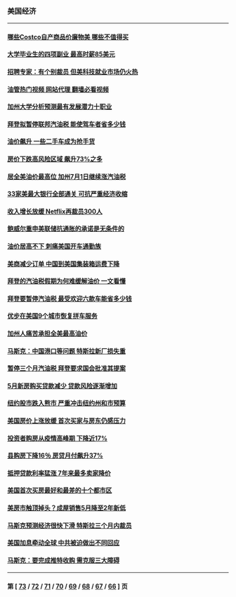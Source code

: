 ### 美国经济
---
#### [哪些Costco自产商品价廉物美 哪些不值得买](../../pages/ncid1078158/n13766373.md?06262045) 
#### [大学毕业生的四项副业 最高时薪85美元](../../pages/ncid1078158/n13766337.md?06262045) 
#### [招聘专家：有个别裁员 但美科技就业市场仍火热](../../pages/ncid1078158/n13767465.md?06262045) 
#### [油管热门视频 网站代理 翻墙必看视频](http://209.222.30.114:81/youtube.html?06262045)
#### [加州大学分析预测最有发展潜力十职业](../../pages/ncid1078158/n13767449.md?06262045) 
#### [拜登拟暂停联邦汽油税 能使驾车者省多少钱](../../pages/ncid1078158/n13767462.md?06262045) 
#### [油价飙升 一些二手车成为抢手货](../../pages/ncid1078158/n13767356.md?06262045) 
#### [房价下跌高风险区域 飙升73%之多](../../pages/ncid1078158/n13767157.md?06262045) 
#### [居全美油价最高位 加州7月1日继续涨汽油税](../../pages/ncid1078158/n13767067.md?06262045) 
#### [33家美最大银行全部通关 可抗严重经济收缩](../../pages/ncid1078158/n13766719.md?06262045) 
#### [收入增长放缓 Netflix再裁员300人](../../pages/ncid1078158/n13766507.md?06262045) 
#### [鲍威尔重申美联储抗通胀的承诺是无条件的](../../pages/ncid1078158/n13766164.md?06262045) 
#### [油价居高不下 刺痛美国开车通勤族](../../pages/ncid1078158/n13766025.md?06262045) 
#### [美商减少订单 中国到美国集装箱运费下降](../../pages/ncid1078158/n13765508.md?06262045) 
#### [拜登的汽油税假期为何难缓解油价 一文看懂](../../pages/ncid1078158/n13765513.md?06262045) 
#### [拜登要暂停汽油税 最受欢迎六款车能省多少钱](../../pages/ncid1078158/n13765362.md?06262045) 
#### [优步在美国9个城市恢复拼车服务](../../pages/ncid1078158/n13765541.md?06262045) 
#### [加州人痛苦承担全美最高油价](../../pages/ncid1078158/n13765532.md?06262045) 
#### [马斯克：中国港口等问题 特斯拉新厂损失重](../../pages/ncid1078158/n13765364.md?06262045) 
#### [暂停三个月汽油税 拜登要求国会批准其提案](../../pages/ncid1078158/n13764416.md?06262045) 
#### [5月新房购买贷款减少 贷款风险逐渐增加](../../pages/ncid1078158/n13764823.md?06262045) 
#### [纽约股市跌入熊市 严重冲击纽约州和市预算](../../pages/ncid1078158/n13764847.md?06262045) 
#### [美国房价上涨放缓 首次买家与房东仍感压力](../../pages/ncid1078158/n13764776.md?06262045) 
#### [投资者购房从疫情高峰期 下降近17%](../../pages/ncid1078158/n13764709.md?06262045) 
#### [县购房下降16％ 房贷月付飙升37%](../../pages/ncid1078158/n13764686.md?06262045) 
#### [抵押贷款利率猛涨 7年来最多卖家降价](../../pages/ncid1078158/n13764677.md?06262045) 
#### [美国首次买房最好和最差的十个都市区](../../pages/ncid1078158/n13764546.md?06262045) 
#### [美房市触顶掉头？成屋销售5月降至2年新低](../../pages/ncid1078158/n13764556.md?06262045) 
#### [马斯克预测经济很快下滑 特斯拉三个月内裁员](../../pages/ncid1078158/n13764389.md?06262045) 
#### [美国加息牵动全球 中共被迫做出不同回应](../../pages/ncid1078158/n13764465.md?06262045) 
#### [马斯克：要完成推特收购 需克服三大障碍](../../pages/ncid1078158/n13764417.md?06262045) 

---
#### 第 [ [73](./73.md?06262045) / [72](./72.md?06262045) / [71](./71.md?06262045) / [70](./70.md?06262045) / [69](./69.md?06262045) / [68](./68.md?06262045) / [67](./67.md?06262045) / [66](./66.md?06262045) ] 页
